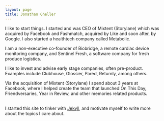 ```yaml
---
layout: page
title: Jonathan Gheller
---
```



I like to start things. I started and was CEO of Mixtent (Storylane) which was acquired by Facebook and Fashmatch, acquired by Like and soon after, by Google. I also started a healthtech company called Metabolic. 

I am a non-executive co-founder of Biobridge, a remote cardiac device monitoring company, and Sentinel Fresh, a software company for fresh produce logistics.


I like to invest and advise early stage companies, often pre-product. Examples include Clubhouse, Glossier, Pared, Returnly, among others. 

Via the acquisition of Mixtent (Storylane) I spend about 3 years at Facebook, where I helped create the team that launched On This Day, Friendversaries, Year in Review, and other memories related products. 

&nbsp;  
I started this site to tinker with [Jekyll](https://jekyllrb.com/), and motivate myself to write more about the topics I care about.